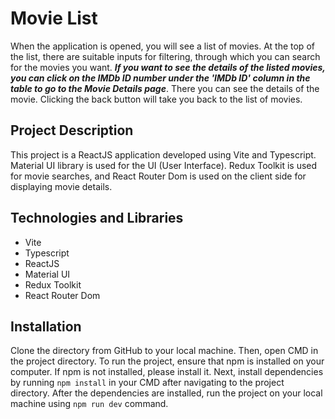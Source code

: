 # Movie List

When the application is opened, you will see a list of movies. At the top of the list, there are suitable inputs for filtering, through which you can search for the movies you want. ***If you want to see the details of the listed movies, you can click on the IMDb ID number under the 'IMDb ID' column in the table to go to the Movie Details page***. There you can see the details of the movie. Clicking the back button will take you back to the list of movies.

## Project Description

This project is a ReactJS application developed using Vite and Typescript. Material UI library is used for the UI (User Interface). Redux Toolkit is used for movie searches, and React Router Dom is used on the client side for displaying movie details.

## Technologies and Libraries

- Vite
- Typescript
- ReactJS
- Material UI
- Redux Toolkit
- React Router Dom

## Installation

Clone the directory from GitHub to your local machine. Then, open CMD in the project directory.
To run the project, ensure that npm is installed on your computer. If npm is not installed, please install it.
Next, install dependencies by running `npm install` in your CMD after navigating to the project directory.
After the dependencies are installed, run the project on your local machine using `npm run dev` command.
